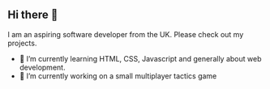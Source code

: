 ## Hi there 👋

I am an aspiring software developer from the UK. Please check out my projects.

- 🌱 I’m currently learning HTML, CSS, Javascript and generally about web development.
- 🔭 I’m currently working on a small multiplayer tactics game
<!--
**Rahiro1/Rahiro1** is a ✨ _special_ ✨ repository because its `README.md` (this file) appears on your GitHub profile.

Here are some ideas to get you started:

- 🔭 I’m currently working on ...
- 🌱 I’m currently learning ...
- 👯 I’m looking to collaborate on ...
- 🤔 I’m looking for help with ...
- 💬 Ask me about ...
- 📫 How to reach me: ...
- 😄 Pronouns: ...
- ⚡ Fun fact: ...
-->
